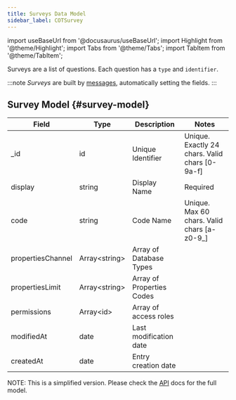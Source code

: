 ```yaml
---
title: Surveys Data Model
sidebar_label: COTSurvey
---
```

import useBaseUrl from '@docusaurus/useBaseUrl';
import Highlight from '@theme/Highlight';
import Tabs from '@theme/Tabs';
import TabItem from '@theme/TabItem';

Surveys are a list of questions. Each question has a `type` and `identifier`. 

:::note
_Surveys_ are built by [messages](/docs/documentation/api/communication/messages), automatically setting the fields.
:::

## Survey Model {#survey-model}

| Field | Type | Description | Notes |
| ----  | ---- | ----------- | ----  |
| _id   | id   | Unique Identifier   | Unique. Exactly 24 chars. Valid chars [0-9a-f] |
| display  | string | Display Name | Required |
| code  | string | Code Name | Unique. Max 60 chars. Valid chars [a-z0-9_] |
| propertiesChannel | Array<string\> | Array of Database Types
| propertiesLimit | Array<string\> | Array of Properties Codes
| permissions | Array<id\> | Array of access roles
| modifiedAt | date | Last modification date
| createdAt | date | Entry creation date
NOTE: This is a simplified version. Please check the [API](https://www.cotalker.com/swagger/core/?key=woubtjf4olr0t4zgutuwn6scbcm6hd3qh1cgl5obmohpbm3mfublnwcvv67lodgjvd3h86s9ppshtvmf95gepsqh6nizq9liu7f) docs for the full model.